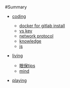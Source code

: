 #Summary
 * [coding]()
    * [docker for gitlab install](coding/gitlab_docker.md)
    * [vs key](coding/vs_key.md)
    * [network protocol](coding/net_protocol.md)
    * [knowledge](coding/knowledge_summary.md)
    * [js](coding/js.md)
    
 * [living]()
    * [眼保tips](living/eyes_tips.md)
    * [mind](living/mind.md)
 * [playing]()
    